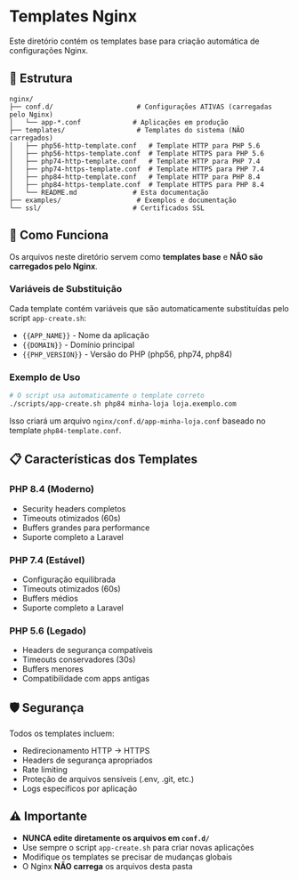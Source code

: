 # Templates Nginx

Este diretório contém os templates base para criação automática de configurações Nginx.

## 📁 Estrutura

```
nginx/
├── conf.d/                     # Configurações ATIVAS (carregadas pelo Nginx)
│   └── app-*.conf             # Aplicações em produção
├── templates/                  # Templates do sistema (NÃO carregados)
│   ├── php56-http-template.conf   # Template HTTP para PHP 5.6
│   ├── php56-https-template.conf  # Template HTTPS para PHP 5.6
│   ├── php74-http-template.conf   # Template HTTP para PHP 7.4
│   ├── php74-https-template.conf  # Template HTTPS para PHP 7.4
│   ├── php84-http-template.conf   # Template HTTP para PHP 8.4
│   ├── php84-https-template.conf  # Template HTTPS para PHP 8.4
│   └── README.md              # Esta documentação
├── examples/                   # Exemplos e documentação
└── ssl/                       # Certificados SSL
```

## 🔧 Como Funciona

Os arquivos neste diretório servem como **templates base** e **NÃO são carregados pelo Nginx**.

### Variáveis de Substituição

Cada template contém variáveis que são automaticamente substituídas pelo script `app-create.sh`:

- `{{APP_NAME}}` - Nome da aplicação
- `{{DOMAIN}}` - Domínio principal
- `{{PHP_VERSION}}` - Versão do PHP (php56, php74, php84)

### Exemplo de Uso

```bash
# O script usa automaticamente o template correto
./scripts/app-create.sh php84 minha-loja loja.exemplo.com
```

Isso criará um arquivo `nginx/conf.d/app-minha-loja.conf` baseado no template `php84-template.conf`.

## 📋 Características dos Templates

### PHP 8.4 (Moderno)
- Security headers completos
- Timeouts otimizados (60s)
- Buffers grandes para performance
- Suporte completo a Laravel

### PHP 7.4 (Estável)
- Configuração equilibrada
- Timeouts otimizados (60s)
- Buffers médios
- Suporte completo a Laravel

### PHP 5.6 (Legado)
- Headers de segurança compatíveis
- Timeouts conservadores (30s)
- Buffers menores
- Compatibilidade com apps antigas

## 🛡️ Segurança

Todos os templates incluem:
- Redirecionamento HTTP → HTTPS
- Headers de segurança apropriados
- Rate limiting
- Proteção de arquivos sensíveis (.env, .git, etc.)
- Logs específicos por aplicação

## ⚠️ Importante

- **NUNCA edite diretamente os arquivos em `conf.d/`**
- Use sempre o script `app-create.sh` para criar novas aplicações
- Modifique os templates se precisar de mudanças globais
- O Nginx **NÃO carrega** os arquivos desta pasta
